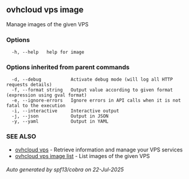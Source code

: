## ovhcloud vps image

Manage images of the given VPS

### Options

```
  -h, --help   help for image
```

### Options inherited from parent commands

```
  -d, --debug           Activate debug mode (will log all HTTP requests details)
  -f, --format string   Output value according to given format (expression using gval format)
  -e, --ignore-errors   Ignore errors in API calls when it is not fatal to the execution
  -i, --interactive     Interactive output
  -j, --json            Output in JSON
  -y, --yaml            Output in YAML
```

### SEE ALSO

* [ovhcloud vps](ovhcloud_vps.md)	 - Retrieve information and manage your VPS services
* [ovhcloud vps image list](ovhcloud_vps_image_list.md)	 - List images of the given VPS

###### Auto generated by spf13/cobra on 22-Jul-2025
